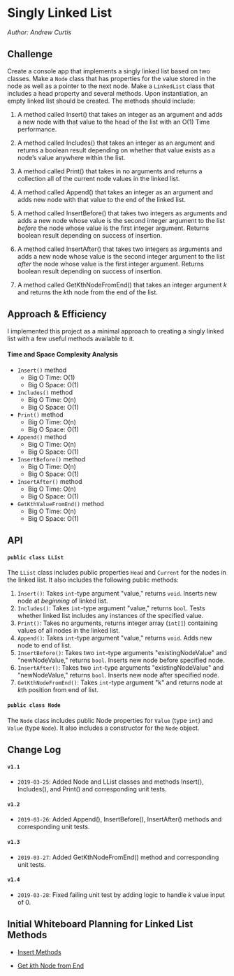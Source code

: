 # Singly Linked List
*Author: Andrew Curtis*

## Challenge

Create a console app that implements a singly linked list based on two classes. Make a `Node` class that has properties for the value stored in the node as well as a pointer to the next node. Make a `LinkedList` class that includes a head property and several methods. Upon instantiation, an empty linked list should be created. The methods should include:

1. A method called Insert() that takes an integer as an argument and adds a new node with that value to the head of the list with an O(1) Time performance.

2. A method called Includes() that takes an integer as an argument and returns a boolean result depending on whether that value exists as a node’s value anywhere within the list.

3. A method called Print() that takes in no arguments and returns a collection all of the current node values in the linked list.

4. A method called Append() that takes an integer as an argument and adds new node with that value to the end of the linked list.

5. A method called InsertBefore() that takes two integers as arguments and adds a new node whose value is the second integer argument to the list *before* the node whose value is the first integer argument. Returns boolean result depending on success of insertion. 

6. A method called InsertAfter() that takes two integers as arguments and adds a new node whose value is the second integer argument to the list *after* the node whose value is the first integer argument. Returns boolean result depending on success of insertion.

7. A method called GetKthNodeFromEnd() that takes an integer argument *k* and returns the *k*th node from the end of the list. 

## Approach & Efficiency

I implemented this project as a minimal approach to creating a singly linked list with a few useful methods available to it. 

#### Time and Space Complexity Analysis

* `Insert()` method
    * Big O Time: O(1)
    * Big O Space: O(1)
* `Includes()` method 
    * Big O Time: O(n)
    * Big O Space: O(1)
* `Print()` method 
    * Big O Time: O(n)
    * Big O Space: O(1)
* `Append()` method 
    * Big O Time: O(n)
    * Big O Space: O(1)
* `InsertBefore()` method 
    * Big O Time: O(n)
    * Big O Space: O(1)
* `InsertAfter()` method 
    * Big O Time: O(n)
    * Big O Space: O(1)
* `GetKthValueFromEnd()` method
    * Big O Time: O(n)
    * Big O Space: O(1)

## API

#### `public class LList` 

The `LList` class includes public properties `Head` and `Current` for the nodes in the linked list. It also includes the following public methods: 

1. `Insert()`: Takes `int`-type argument "value," returns `void`. Inserts new node at _beginning_ of linked list.
2. `Includes()`: Takes `int`-type argument "value," returns `bool`. Tests whether linked list includes any instances of the specified value.
3. `Print()`: Takes no arguments, returns integer array (`int[]`) containing values of all nodes in the linked list.
4. `Append()`: Takes `int`-type argument "value," returns `void`. Adds new node to end of list.
5. `InsertBefore()`: Takes two `int`-type arguments "existingNodeValue" and "newNodeValue," returns `bool`. Inserts new node before specified node.
6. `InsertAfter()`: Takes two `int`-type arguments "existingNodeValue" and "newNodeValue," returns `bool`. Inserts new node after specified node.
7. `GetKthNodeFromEnd()`: Takes `int`-type argument "k" and returns node at *k*th position from end of list.

#### `public class Node` 

The `Node` class includes public Node properties for `Value` (type `int`) and `Value` (type `Node`). It also includes a constructor for the `Node` object.


## Change Log

#### `v1.1`
* `2019-03-25`: Added Node and LList classes and methods Insert(), Includes(), and Print() and corresponding unit tests.

#### `v1.2`
* `2019-03-26`: Added Append(), InsertBefore(), InsertAfter() methods and corresponding unit tests.

#### `v1.3`
* `2019-03-27`: Added GetKthNodeFromEnd() method and corresponding unit tests.

#### `v1.4`
* `2019-03-28`: Fixed failing unit test by adding logic to handle *k* value input of 0.


## Initial Whiteboard Planning for Linked List Methods

* [Insert Methods](https://github.com/amjcurtis/data-structures-and-algorithms/blob/ll_insertions/assets/ll_insertions.JPG)

* [Get *k*th Node from End](../../assets/linked-list_kth-from-end.jpeg)
